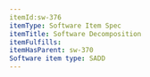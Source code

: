 ```yaml
---
itemId:sw-376
itemType: Software Item Spec
itemTitle: Software Decomposition
itemFulfills: 
itemHasParent: sw-370
Software item type: SADD
---
```

